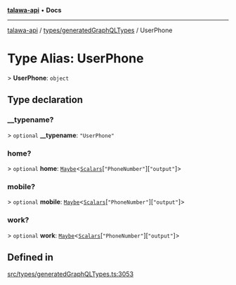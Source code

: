 [**talawa-api**](../../../README.md) • **Docs**

***

[talawa-api](../../../modules.md) / [types/generatedGraphQLTypes](../README.md) / UserPhone

# Type Alias: UserPhone

\> **UserPhone**: `object`

## Type declaration

### \_\_typename?

\> `optional` **\_\_typename**: `"UserPhone"`

### home?

\> `optional` **home**: [`Maybe`](Maybe.md)\<[`Scalars`](Scalars.md)\[`"PhoneNumber"`\]\[`"output"`\]\>

### mobile?

\> `optional` **mobile**: [`Maybe`](Maybe.md)\<[`Scalars`](Scalars.md)\[`"PhoneNumber"`\]\[`"output"`\]\>

### work?

\> `optional` **work**: [`Maybe`](Maybe.md)\<[`Scalars`](Scalars.md)\[`"PhoneNumber"`\]\[`"output"`\]\>

## Defined in

[src/types/generatedGraphQLTypes.ts:3053](https://github.com/PalisadoesFoundation/talawa-api/blob/f4877b986932181336f42a7336754de05976cd97/src/types/generatedGraphQLTypes.ts#L3053)
